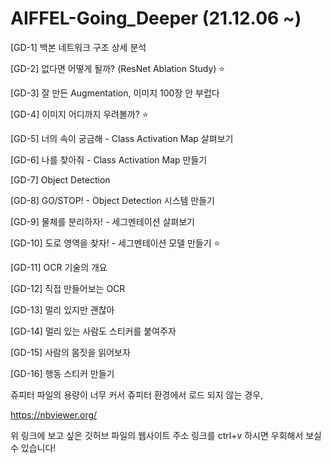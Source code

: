 # AIFFEL-Going_Deeper (21.12.06 ~)

[GD-1] 백본 네트워크 구조 상세 분석

[GD-2] 없다면 어떻게 될까? (ResNet Ablation Study) ⭐

[GD-3] 잘 만든 Augmentation, 이미지 100장 안 부럽다

[GD-4] 이미지 어디까지 우려볼까? ⭐

[GD-5] 너의 속이 궁금해 - Class Activation Map 살펴보기

[GD-6] 나를 찾아줘 - Class Activation Map 만들기

[GD-7] Object Detection

[GD-8] GO/STOP! - Object Detection 시스템 만들기

[GD-9] 물체를 분리하자! - 세그멘테이션 살펴보기

[GD-10] 도로 영역을 찾자! - 세그멘테이션 모델 만들기 ⭐

[GD-11] OCR 기술의 개요

[GD-12] 직접 만들어보는 OCR

[GD-13] 멀리 있지만 괜찮아

[GD-14] 멀리 있는 사람도 스티커를 붙여주자

[GD-15] 사람의 몸짓을 읽어보자

[GD-16] 행동 스티커 만들기

쥬피터 파일의 용량이 너무 커서 쥬피터 환경에서 로드 되지 않는 경우,

https://nbviewer.org/

위 링크에 보고 싶은 깃허브 파일의 웹사이트 주소 링크를 ctrl+v 하시면 우회해서 보실 수 있습니다!

